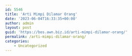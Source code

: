 ```yaml
---
id: 5546
title: 'Arti Mimpi Dilamar Orang'
date: '2023-06-04T16:33:35+00:00'
author: admin
layout: post
guid: 'https://bos.awn.biz.id/arti-mimpi-dilamar-orang/'
permalink: /arti-mimpi-dilamar-orang/
categories:
    - Uncategorized
---
```


